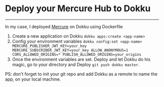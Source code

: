 # Deploy your Mercure Hub to Dokku
---
In my case, I deployed [Mercure](https://mercure.rocks/) on Dokku using Dockerfile

1. Create a new application on Dokku `dokku apps:create <app-name>`
2. Config your environment variables `dokku config:set <app-name> MERCURE_PUBLISHER_JWT_KEY=your_key MERCURE_SUBSCRIBER_JWT_KEY=your_key ALLOW_ANONYMOUS=1 CORS_ALLOWED_ORIGINS=* PUBLISH_ALLOWED_ORIGINS=your_origins`
3. Once the environment variables are set. Deploy and let Dokku do his magic, go to your directory and Deploy `git push dokku master`.

PS: don't forget to init your git repo and add Dokku as a remote to name the app, on your local machine.

